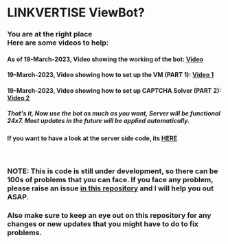<h1>LINKVERTISE ViewBot?</h1>
<h3> You are at the right place<br>Here are some videos to help:</h3>
<h4>As of 19-March-2023, Video showing the working of the bot: <a href="https://youtu.be/N_7KmvjwtIk"> Video </a></h4>
<h4>19-March-2023, Video showing how to set up the VM (PART 1): <a href="https://youtu.be/csf6_MACrTA"> Video 1 </a></h4>
<h4>19-March-2023, Video showing how to set up CAPTCHA Solver (PART 2): <a href="https://youtu.be/oQ5347lLTCQ"> Video 2 </a></h4>
<h5>That's it, Now use the bot as much as you want, Server will be functional 24x7. Most updates in the future will be applied automatically.</h5>
<h4>If you want to have a look at the server side code, its <a href="https://github.com/BhaskarPanja93/Linkvertise-View-Bot-Server"> HERE</a></h4><br>
<h3>NOTE: This is code is still under development, so there can be 100s of problems that you can face. If you face any problem, please raise an issue <a href="https://github.com/BhaskarPanja93/Linkvertise-View-Bot-Client/issues">in this repository</a> and I will help you out ASAP.</h3>
<h3> Also make sure to keep an eye out on this repository for any changes or new updates that you might have to do to fix problems.</h3>

